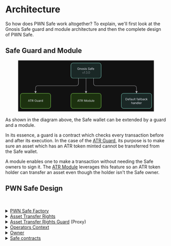 # Architecture

So how does PWN Safe work altogether? To explain, we'll first look at the Gnosis Safe guard and module architecture and then the complete design of PWN Safe.&#x20;

## Safe Guard and Module

<figure><img src="../../../.gitbook/assets/image (1).png" alt=""><figcaption></figcaption></figure>

As shown in the diagram above, the Safe wallet can be extended by a guard and a module.&#x20;

In its essence, a guard is a contract which checks every transaction before and after its execution. In the case of the [ATR Guard](smart-contract-reference/atr-guard/), its purpose is to make sure an asset which has an ATR token minted cannot be transferred from the Safe wallet.

A module enables one to make a transaction without needing the Safe owners to sign it. The [ATR Module](smart-contract-reference/atr-module/) leverages this feature so an ATR token holder can transfer an asset even though the holder isn't the Safe owner.&#x20;

## PWN Safe Design

<figure><img src="https://lh4.googleusercontent.com/HpHb7a0jDomPUCjrfQaYaq23VQGBpE9m_eFIGZ0RJy2-hYkKsLcesircCF4Vkjx9NskWC6ZotJyNfpEGz-_N6R3UaeXe-ITTAmF2kKY_G_qQzjobjE2fS38Ht3S-H9A2CJXIY_hjakCcJE8jN7XXXbjTwJPw5juJXxeKNmWo1yCvpdqlXExlg_SLVYdT" alt=""><figcaption></figcaption></figure>

<details>

<summary><a href="smart-contract-reference/pwn-safe-factory.md">PWN Safe Factory</a></summary>

Deploys new PWN Safes. Users don't deploy new Safe contracts for each Safe, as that would be ineffective and expensive. Instead, they deploy a proxy contract.

PWN Safe Factory also provides a function `isValidSafe` to check if a Safe is valid.

</details>

<details>

<summary><a href="smart-contract-reference/atr-module/">Asset Transfer Rights</a></summary>

The ATR contract is used as a module and defines the ATR token. It is responsible for its minting and burning. The ATR token is an [ERC-721](https://eips.ethereum.org/EIPS/eip-721).

There is also an option to whitelist only specific assets and recovery functions to recover from a [stalking attack](security-considerations.md#stalking-attack).

</details>

<details>

<summary><a href="smart-contract-reference/atr-guard/">Asset Transfer Rights Guard</a> (Proxy)</summary>

The ATR Guard checks every transaction before and after its execution, making sure that an asset that has an ATR token minted cannot be transferred or have approved operators.&#x20;

This contract is wrapped in a proxy contract so that it can be upgraded.

</details>

<details>

<summary><a href="smart-contract-reference/atr-guard/operators-context.md">Operators Context</a></summary>

Tracks all approved operators. An operator is any address that can transfer on behalf of the Safe owner.

</details>

<details>

<summary><a href="https://docs.openzeppelin.com/contracts/2.x/api/ownership#Ownable">Owner</a></summary>

Can update the Guard contract so that users won't have to create new Safes in case of a new ERC standard. The owner can also update the whitelist to allow only selected assets to be used in the PWN Safe.

Please note: It's not possible for the owner to change the guard in a way that would allow him to transfer assets held in PWN Safes, but it is possible to make the ATR tokens behave in a malicious way. This is a trade-off for the upgradability of PWN Safes.&#x20;

</details>

<details>

<summary><a href="https://github.com/safe-global/safe-contracts">Safe contracts</a></summary>

No changes have been made to the original Gnosis Safe contracts. For reference, see [their GitHub repository](https://github.com/safe-global/safe-contracts).

</details>

